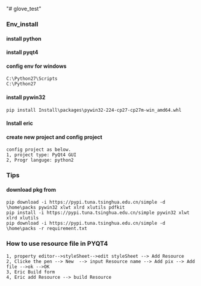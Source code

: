 "# glove_test" 
### Env_install
#### install python
#### install pyqt4
#### config env for windows
```
C:\Python27\Scripts
C:\Python27
```
#### install pywin32
```
pip install Install\packages\pywin32-224-cp27-cp27m-win_amd64.whl
```
#### Install eric
#### create new project and config project
```
config project as below.
1, project type: PyQt4 GUI
2, Progr languge: python2
```
### Tips
#### download pkg from 
```
pip download -i https://pypi.tuna.tsinghua.edu.cn/simple -d \home\packs pywin32 xlwt xlrd xlutils pdfkit
pip install -i https://pypi.tuna.tsinghua.edu.cn/simple pywin32 xlwt xlrd xlutils
pip download -i https://pypi.tuna.tsinghua.edu.cn/simple -d \home\packs -r requirement.txt
```

### How to use resource file in PYQT4
```
1, property editor-->styleSheet-->edit styleSheet --> Add Resource
2, Clicke the pen --> New  --> input Resource name --> Add pix --> Add file -->ok -->OK
3, Eric Build form
4, Eric add Resource --> build Resource
```
